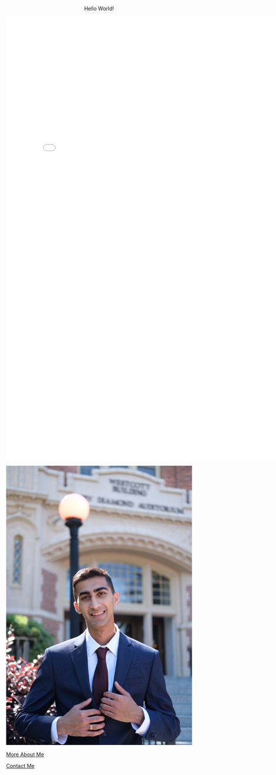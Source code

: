<p><center>Hello World!</center></p>

<embed src="images/Kohin-Khandwalla-Resume.pdf" width="800px" height="1200px" />

![Me](images/pfp3.jpg)

[More About Me](about)

[Contact Me](contact)